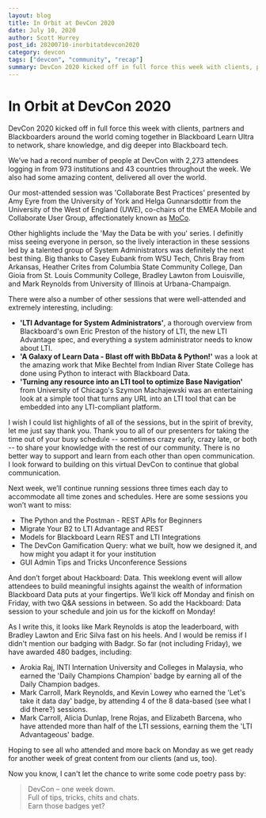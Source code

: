 ```yaml
---
layout: blog
title: In Orbit at DevCon 2020
date: July 10, 2020
author: Scott Hurrey
post_id: 20200710-inorbitatdevcon2020
category: devcon
tags: ["devcon", "community", "recap"]
summary: DevCon 2020 kicked off in full force this week with clients, partners and Blackboarders around the world coming together in Blackboard Learn Ultra to network, share knowledge, and dig deeper into Blackboard tech.
---
```


# In Orbit at DevCon 2020

DevCon 2020 kicked off in full force this week with clients, partners and Blackboarders around the world coming together in Blackboard Learn Ultra to network, share knowledge, and dig deeper into Blackboard tech.

We’ve had a record number of people at DevCon with 2,273 attendees logging in from 973 institutions and 43 countries throughout the week. We also had some amazing content, delivered all over the world.

Our most-attended session was 'Collaborate Best Practices' presented by Amy Eyre from the University of York and Helga Gunnarsdottir from the University of the West of England (UWE), co-chairs of the EMEA Mobile and Collaborate User Group, affectionately known as [MoCo](https://community.blackboard.com/groups/home/57).

Other highlights include the 'May the Data be with you' series. I definitly miss seeing everyone in person, so the lively interaction in these sessions led by a talented group of System Administrators was definitely the next best thing. Big thanks to Casey Eubank from WSU Tech, Chris Bray from Arkansas, Heather Crites from Columbia State Community College, Dan Gioia from St. Louis Community College, Bradley Lawton from Louisville, and Mark Reynolds from University of Illinois at Urbana-Champaign.

There were also a number of other sessions that were well-attended and extremely interesting, including:

- **'LTI Advantage for System Administrators'**, a thorough overview from Blackboard's own Eric Preston of the history of LTI, the new LTI Advantage spec, and everything a system administrator needs to know about LTI.
- **'A Galaxy of Learn Data - Blast off with BbData & Python!'** was a look at the amazing work that Mike Bechtel from Indian River State College has done using Python to interact with Blackboard Data.
- **'Turning any resource into an LTI tool to optimize Base Navigation'** from University of Chicago's Szymon Machajewski was an entertaining look at a simple tool that turns any URL into an LTI tool that can be embedded into any LTI-compliant platform.

I wish I could list highlights of all of the sessions, but in the spirit of brevity, let me just say thank you. Thank you to all of our presenters for taking the time out of your busy schedule -- sometimes crazy early, crazy late, or both -- to share your knowledge with the rest of our community. There is no better way to support and learn from each other than open communication. I look forward to building on this virtual DevCon to continue that global communication.

Next week, we’ll continue running sessions three times each day to accommodate all time zones and schedules. Here are some sessions you won’t want to miss:

- The Python and the Postman - REST APIs for Beginners
- Migrate Your B2 to LTI Advantage and REST
- Models for Blackboard Learn REST and LTI Integrations
- The DevCon Gamification Query: what we built, how we designed it, and how might you adapt it for your institution
- GUI Admin Tips and Tricks Unconference Sessions

And don’t forget about Hackboard: Data. This weeklong event will allow attendees to build meaningful insights against the wealth of information Blackboard Data puts at your fingertips. We’ll kick off Monday and finish on Friday, with two Q&A sessions in between. So add the Hackboard: Data session to your schedule and join us for the kickoff on Monday!

As I write this, it looks like Mark Reynolds is atop the leaderboard, with Bradley Lawton and Eric Silva fast on his heels. And I would be remiss if I didn't mention our badging with Badgr. So far (not including Friday), we have awarded 480 badges, including:

- Arokia Raj, INTI Internation University and Colleges in Malaysia, who earned the 'Daily Champions Champion' badge by earning all of the Daily Champion badges.
- Mark Carroll, Mark Reynolds, and Kevin Lowey who earned the 'Let's take it data day' badge, by attending 4 of the 8 data-based (see what I did there?) sessions.
- Mark Carroll, Alicia Dunlap, Irene Rojas, and Elizabeth Barcena, who have attended more than half of the LTI sessions, earning them the 'LTI Advantageous' badge.

Hoping to see all who attended and more back on Monday as we get ready for another week of great content from our clients (and us, too).

Now you know, I can't let the chance to write some code poetry pass by:

> DevCon – one week down.<br />
> Full of tips, tricks, chits and chats.<br />
> Earn those badges yet?
